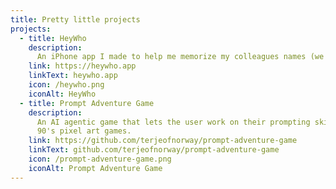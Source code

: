 ```yaml
---
title: Pretty little projects
projects:
  - title: HeyWho
    description:
      An iPhone app I made to help me memorize my colleagues names (we're 120 in Systek...)
    link: https://heywho.app
    linkText: heywho.app
    icon: /heywho.png
    iconAlt: HeyWho
  - title: Prompt Adventure Game
    description:
      An AI agentic game that lets the user work on their prompting skills. Also, an homage to the
      90's pixel art games.
    link: https://github.com/terjeofnorway/prompt-adventure-game
    linkText: github.com/terjeofnorway/prompt-adventure-game
    icon: /prompt-adventure-game.png
    iconAlt: Prompt Adventure Game
---
```

